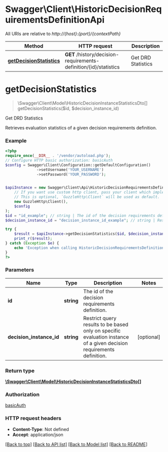 # Swagger\Client\HistoricDecisionRequirementsDefinitionApi

All URIs are relative to *http://{host}:{port}/{contextPath}*

Method | HTTP request | Description
------------- | ------------- | -------------
[**getDecisionStatistics**](HistoricDecisionRequirementsDefinitionApi.md#getdecisionstatistics) | **GET** /history/decision-requirements-definition/{id}/statistics | Get DRD Statistics

# **getDecisionStatistics**
> \Swagger\Client\Model\HistoricDecisionInstanceStatisticsDto[] getDecisionStatistics($id, $decision_instance_id)

Get DRD Statistics

Retrieves evaluation statistics of a given decision requirements definition.

### Example
```php
<?php
require_once(__DIR__ . '/vendor/autoload.php');
// Configure HTTP basic authorization: basicAuth
$config = Swagger\Client\Configuration::getDefaultConfiguration()
              ->setUsername('YOUR_USERNAME')
              ->setPassword('YOUR_PASSWORD');


$apiInstance = new Swagger\Client\Api\HistoricDecisionRequirementsDefinitionApi(
    // If you want use custom http client, pass your client which implements `GuzzleHttp\ClientInterface`.
    // This is optional, `GuzzleHttp\Client` will be used as default.
    new GuzzleHttp\Client(),
    $config
);
$id = "id_example"; // string | The id of the decision requirements definition.
$decision_instance_id = "decision_instance_id_example"; // string | Restrict query results to be based only on specific evaluation instance of a given decision requirements definition.

try {
    $result = $apiInstance->getDecisionStatistics($id, $decision_instance_id);
    print_r($result);
} catch (Exception $e) {
    echo 'Exception when calling HistoricDecisionRequirementsDefinitionApi->getDecisionStatistics: ', $e->getMessage(), PHP_EOL;
}
?>
```

### Parameters

Name | Type | Description  | Notes
------------- | ------------- | ------------- | -------------
 **id** | **string**| The id of the decision requirements definition. |
 **decision_instance_id** | **string**| Restrict query results to be based only on specific evaluation instance of a given decision requirements definition. | [optional]

### Return type

[**\Swagger\Client\Model\HistoricDecisionInstanceStatisticsDto[]**](../Model/HistoricDecisionInstanceStatisticsDto.md)

### Authorization

[basicAuth](../../README.md#basicAuth)

### HTTP request headers

 - **Content-Type**: Not defined
 - **Accept**: application/json

[[Back to top]](#) [[Back to API list]](../../README.md#documentation-for-api-endpoints) [[Back to Model list]](../../README.md#documentation-for-models) [[Back to README]](../../README.md)

